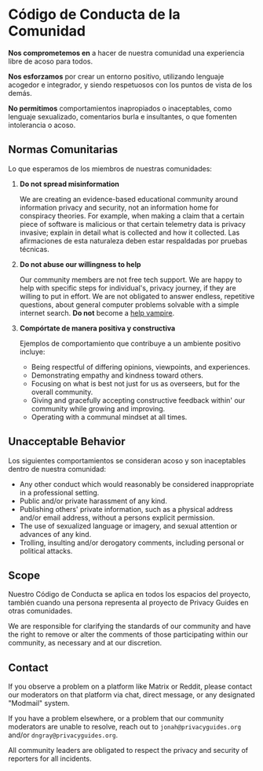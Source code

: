 # Código de Conducta de la Comunidad

**Nos comprometemos en** a hacer de nuestra comunidad una experiencia libre de acoso para todos.

**Nos esforzamos** por crear un entorno positivo, utilizando lenguaje acogedor e integrador, y siendo respetuosos con los puntos de vista de los demás.

**No permitimos** comportamientos inapropiados o inaceptables, como lenguaje sexualizado, comentarios burla e insultantes, o que fomenten intolerancia o acoso.

## Normas Comunitarias

Lo que esperamos de los miembros de nuestras comunidades:

1. **Do not spread misinformation**

      We are creating an evidence-based educational community around information privacy and security, not an information home for conspiracy theories. For example, when making a claim that a certain piece of software is malicious or that certain telemetry data is privacy invasive; explain in detail what is collected and how it collected. Las afirmaciones de esta naturaleza deben estar respaldadas por pruebas técnicas.

2. **Do not abuse our willingness to help**

      Our community members are not free tech support. We are happy to help with specific steps for individual's, privacy journey, if they are willing to put in effort. We are not obligated to answer endless, repetitive questions, about general computer problems solvable with a simple internet search. **Do not** become a [help vampire](https://slash7.com/2006/12/22/vampires/).

3. **Compórtate de manera positiva y constructiva**

      Ejemplos de comportamiento que contribuye a un ambiente positivo incluye:

      - Being respectful of differing opinions, viewpoints, and experiences.
      - Demonstrating empathy and kindness toward others.
      - Focusing on what is best not just for us as overseers, but for the overall community.
      - Giving and gracefully accepting constructive feedback within' our community while growing and improving.
      - Operating with a communal mindset at all times.

## Unacceptable Behavior

Los siguientes comportamientos se consideran acoso y son inaceptables dentro de nuestra comunidad:

- Any other conduct which would reasonably be considered inappropriate in a professional setting.
- Public and/or private harassment of any kind.
- Publishing others' private information, such as a physical address and/or email address, without a persons explicit permission.
- The use of sexualized language or imagery, and sexual attention or advances of any kind.
- Trolling, insulting and/or derogatory comments, including personal or political attacks.

## Scope

Nuestro Código de Conducta se aplica en todos los espacios del proyecto, también cuando una persona representa al proyecto de Privacy Guides en otras comunidades.

We are responsible for clarifying the standards of our community and have the right to remove or alter the comments of those participating within our community, as necessary and at our discretion.

## Contact

If you observe a problem on a platform like Matrix or Reddit, please contact our moderators on that platform via chat, direct message, or any designated "Modmail" system.

If you have a problem elsewhere, or a problem that our community moderators are unable to resolve, reach out to `jonah@privacyguides.org` and/or `dngray@privacyguides.org`.

All community leaders are obligated to respect the privacy and security of reporters for all incidents.
